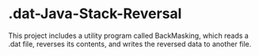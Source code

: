 # .dat-Java-Stack-Reversal
This project includes a utility program called BackMasking, which reads a .dat file, reverses its contents, and writes the reversed data to another file.
